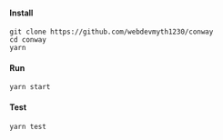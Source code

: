 #### Install
```shell
git clone https://github.com/webdevmyth1230/conway
cd conway
yarn
```

#### Run
```shell
yarn start
```

#### Test
```shell
yarn test
```
